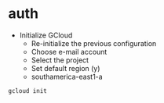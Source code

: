 # auth

- Initialize GCloud
  - Re-initialize the previous configuration
  - Choose e-mail account
  - Select the project
  - Set default region (y)
  - southamerica-east1-a

```sh
gcloud init
```

